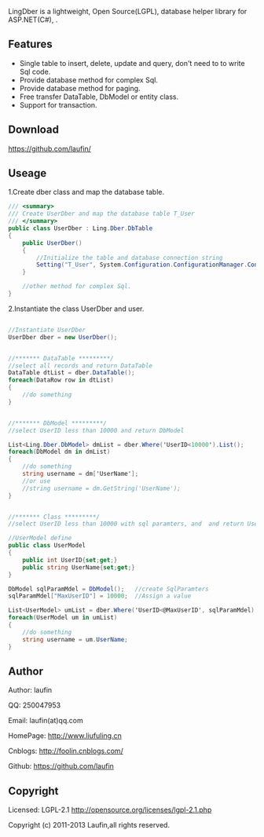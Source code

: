 
LingDber is a lightweight, Open Source(LGPL), database helper library for ASP.NET(C#), .

## Features

* Single table to insert, delete, update and query,  don't need to to write Sql code. 
* Provide database method for complex Sql.
* Provide database method for paging.
* Free transfer DataTable, DbModel or entity class.
* Support for transaction.


## Download

https://github.com/laufin/

## Useage


1.Create dber class and map the database table.  

```C#
/// <summary>
/// Create UserDber and map the database table T_User
/// </summary>
public class UserDber : Ling.Dber.DbTable
{
	public UserDber()
	{
		//Initialize the table and database connection string
		Setting("T_User", System.Configuration.ConfigurationManager.ConnectionStrings["connstring"].ConnectionString);
	}

	//other method for complex Sql.
}
```

2.Instantiate the class UserDber and user.

```C#

//Instantiate UserDber
UserDber dber = new UserDber();


//******* DataTable *********/
//select all records and return DataTable
DataTable dtList = dber.DataTable();
foreach(DataRow row in dtList)
{
	//do something
}


//******* DbModel *********/
//select UserID less than 10000 and return DbModel

List<Ling.Dber.DbModel> dmList = dber.Where('UserID<10000').List();
foreach(DbModel dm in dmList)
{
	//do something
	string username = dm['UserName'];
	//or use
	//string username = dm.GetString('UserName');
}


//******* Class *********/
//select UserID less than 10000 with sql paramters, and  and return UserModel

//UserModel define
public class UserModel
{
	public int UserID{set;get;}
	public string UserName{set;get;}
}

DbModel sqlParamMdel = DbModel();	//create SqlParamters
sqlParamMdel["MaxUserID"] = 10000;	//Assign a value

List<UserModel> umList = dber.Where('UserID<@MaxUserID', sqlParamMdel).List<UserModel>();
foreach(UserModel um in umList)
{
	//do something
	string username = um.UserName;
}


```


## Author

Author: laufin  

QQ: 250047953  

Email: laufin(at)qq.com  

HomePage: http://www.liufuling.cn  

Cnblogs: http://foolin.cnblogs.com/  

Github: https://github.com/laufin  



## Copyright

Licensed:  LGPL-2.1 <http://opensource.org/licenses/lgpl-2.1.php>  

Copyright (c) 2011-2013 Laufin,all rights reserved.  





